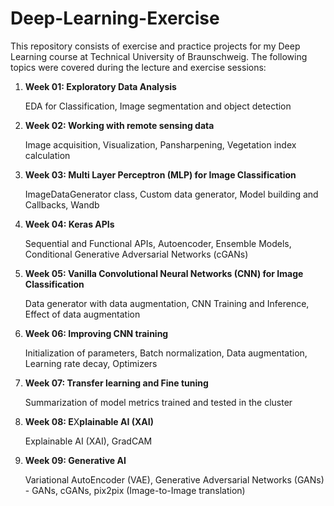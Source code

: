 # Deep-Learning-Exercise

This repository consists of exercise and practice projects for my Deep Learning course at Technical University of Braunschweig.
The following topics were covered during the lecture and exercise sessions:

1. **Week 01: Exploratory Data Analysis**

   EDA for Classification, Image segmentation and object detection
   
2. **Week 02: Working with remote sensing data**

   Image acquisition, Visualization, Pansharpening, Vegetation index calculation
   
3. **Week 03: Multi Layer Perceptron (MLP) for Image Classification**

   ImageDataGenerator class, Custom data generator, Model building and Callbacks, Wandb

4. **Week 04: Keras APIs**

   Sequential and Functional APIs, Autoencoder, Ensemble Models, Conditional Generative Adversarial Networks (cGANs)

5. **Week 05: Vanilla Convolutional Neural Networks (CNN) for Image Classification**

   Data generator with data augmentation, CNN Training and Inference, Effect of data augmentation

6. **Week 06: Improving CNN training**

     Initialization of parameters, Batch normalization, Data augmentation, Learning rate decay, Optimizers

7. **Week 07: Transfer learning and Fine tuning**

     Summarization of model metrics trained and tested in the cluster

8. **Week 08: E**X**plainable **AI** (XAI)**

     Explainable AI (XAI), GradCAM

9. **Week 09: Generative AI**

     Variational AutoEncoder (VAE), Generative Adversarial Networks (GANs) - GANs, cGANs, pix2pix (Image-to-Image translation)
